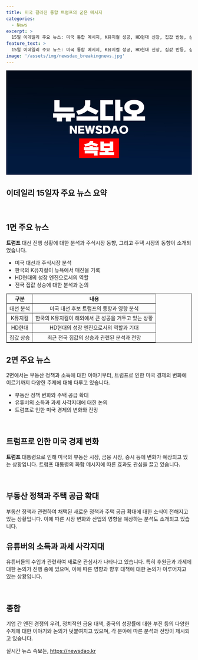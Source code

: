 ```yaml
---
title: 미국 갈라진 통합 트럼프의 굳은 메시지
categories:
  - News
excerpt: >
  15일 이데일리 주요 뉴스: 미국 통합 메시지, K뮤지컬 성공, HD현대 신장, 집값 반등, 삼성전자 위기, GTX부동산 정책, 유튜버 과세 문제, 美대선 긴장감, 중국 성장율 부진, 카드론 대출 급증, AI 이용한 푸드테크, 서울 분양가 상승, 공공임대 제도 개선, 메시 이적, LPGA 선수 성장, 부채 10조 증가.
feature_text: >
  15일 이데일리 주요 뉴스: 미국 통합 메시지, K뮤지컬 성공, HD현대 신장, 집값 반등, 삼성전자 위기, GTX부동산 정책, 유튜버 과세 문제, 美대선 긴장감, 중국 성장율 부진, 카드론 대출 급증, AI 이용한 푸드테크, 서울 분양가 상승, 공공임대 제도 개선, 메시 이적, LPGA 선수 성장, 부채 10조 증가.
image: '/assets/img/newsdao_breakingnews.jpg'
---
```


<p><img src="/assets/img/newsdao_breakingnews.jpg" alt="ranknews 속보" /></p>

<h2 data-ke-size="size26"><b>이데일리</b> 15일자 주요 뉴스 요약</h2>

<p data-ke-size="size16">&nbsp;</p>

<h2 data-ke-size="size26"><b>1면 주요 뉴스</b></h2>

<p data-ke-size="size16"><b>트럼프</b> 대선 진행 상황에 대한 분석과 주식시장 동향, 그리고 주택 시장의 동향이 소개되었습니다.</p>

<ul>
<li>미국 대선과 주식시장 분석</li>
<li>한국의 K뮤지컬이 뉴욕에서 매진을 기록</li>
<li>HD현대의 성장 엔진으로서의 역할</li>
<li>전국 집값 상승에 대한 분석과 논의</li>
</ul>

<table style="width: 100%;" border="1">
<tbody>
<tr>
<td style="text-align: center; height: 17px;"><b>구분</b></td>
<td style="text-align: center; height: 17px;"><b>내용</b></td>
</tr>
<tr>
<td style="text-align: center; height: 17px;">대선 분석</td>
<td style="text-align: center; height: 17px;">미국 대선 후보 트럼프의 동향과 영향 분석</td>
</tr>
<tr>
<td style="text-align: center; height: 17px;">K뮤지컬</td>
<td style="text-align: center; height: 17px;">한국의 K뮤지컬이 해외에서 큰 성공을 거두고 있는 상황</td>
</tr>
<tr>
<td style="text-align: center; height: 17px;">HD현대</td>
<td style="text-align: center; height: 17px;">HD현대의 성장 엔진으로서의 역할과 기대</td>
</tr>
<tr>
<td style="text-align: center; height: 17px;">집값 상승</td>
<td style="text-align: center; height: 17px;">최근 전국 집값의 상승과 관련된 분석과 전망</td>
</tr>
</tbody>
</table>

<h2 data-ke-size="size26">2면 주요 뉴스</h2>

<p data-ke-size="size16">2면에서는 부동산 정책과 소득에 대한 이야기부터, 트럼프로 인한 미국 경제의 변화에 이르기까지 다양한 주제에 대해 다루고 있습니다.</p>

<ul>
<li>부동산 정책 변화와 주택 공급 확대</li>
<li>유튜버의 소득과 과세 사각지대에 대한 논의</li>
<li>트럼프로 인한 미국 경제의 변화와 전망</li>
</ul>

<p data-ke-size="size16">&nbsp;</p>

<h2 data-ke-size="size26">트럼프로 인한 미국 경제 변화</h2>

<p data-ke-size="size16"><b>트럼프</b> 대통령으로 인해 미국의 부동산 시장, 금융 시장, 증시 등에 변화가 예상되고 있는 상황입니다. 트럼프 대통령의 화합 메시지에 따른 효과도 관심을 끌고 있습니다.</p>

<p data-ke-size="size16">&nbsp;</p>

<h2 data-ke-size="size26">부동산 정책과 주택 공급 확대</h2>

<p data-ke-size="size16">부동산 정책과 관련하여 채택된 새로운 정책과 주택 공급 확대에 대한 소식이 전해지고 있는 상황입니다. 이에 따른 시장 변화와 산업의 영향을 예상하는 분석도 소개되고 있습니다.</p>

<h2 data-ke-size="size26">유튜버의 소득과 과세 사각지대</h2>

<p data-ke-size="size16">유튜버들의 수입과 관련하여 새로운 관심사가 나타나고 있습니다. 특히 후원금과 과세에 대한 논의가 진행 중에 있으며, 이에 따른 영향과 향후 대책에 대한 논의가 이루어지고 있는 상황입니다.</p>

<p data-ke-size="size16">&nbsp;</p>

<h2 data-ke-size="size26">종합</h2>

<p data-ke-size="size16">기업 간 엔진 경쟁의 우려, 정치적인 금융 대책, 중국의 성장률에 대한 부진 등의 다양한 주제에 대한 이야기와 논의가 덧붙여지고 있으며, 각 분야에 따른 분석과 전망이 제시되고 있습니다.</p>
실시간 뉴스 속보는, <a href="https://newsdao.kr" rel="dofollow">https://newsdao.kr</a>


